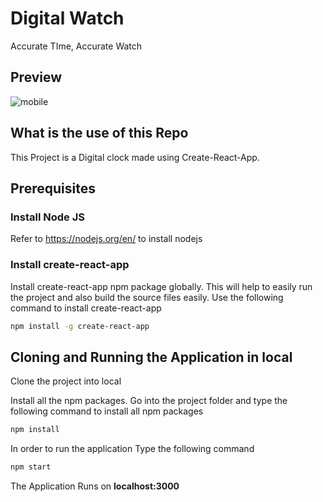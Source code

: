 # Digital Watch
Accurate TIme, Accurate Watch
 
## Preview
![mobile](https://user-images.githubusercontent.com/61013432/198832192-39641628-ff1e-49a8-aa05-bd8b2a53086f.gif)


## What is the use of this Repo

This Project is a Digital clock made using Create-React-App.

## Prerequisites

### Install Node JS
Refer to https://nodejs.org/en/ to install nodejs

### Install create-react-app
Install create-react-app npm package globally. This will help to easily run the project and also build the source files easily. Use the following command to install create-react-app

```bash
npm install -g create-react-app
```


## Cloning and Running the Application in local

Clone the project into local

Install all the npm packages. Go into the project folder and type the following command to install all npm packages

```bash
npm install
```

In order to run the application Type the following command

```bash
npm start
```

The Application Runs on **localhost:3000**


